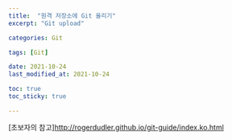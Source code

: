 ```yaml
---
title:  "원격 저장소에 Git 올리기"
excerpt: "Git upload"

categories: Git

tags: [Git]

date: 2021-10-24
last_modified_at: 2021-10-24

toc: true
toc_sticky: true

---
```


[초보자의 참고]<http://rogerdudler.github.io/git-guide/index.ko.html>
